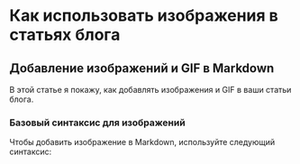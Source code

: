 # Как использовать изображения в статьях блога

## Добавление изображений и GIF в Markdown

В этой статье я покажу, как добавлять изображения и GIF в ваши статьи блога.

### Базовый синтаксис для изображений

Чтобы добавить изображение в Markdown, используйте следующий синтаксис:

